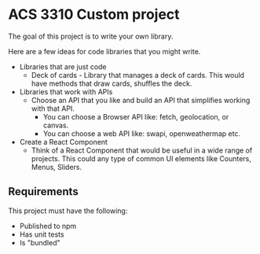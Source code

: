 # ACS 3310 Custom project 

The goal of this project is to write your own library. 

Here are a few ideas for code libraries that you might 
write. 

- Libraries that are just code 
	- Deck of cards - Library that manages a deck of cards. This would have methods that draw cards, shuffles the deck. 
- Libraries that work with APIs 
	- Choose an API that you like and build an API that simplifies working with that API. 
		- You can choose a Browser API like: fetch, geolocation, or canvas. 
		- You can choose a web API like: swapi, openweathermap etc. 
- Create a React Component 
	- Think of a React Component that would be useful in a wide range of projects. This could any type of common UI elements like Counters, Menus, Sliders. 

## Requirements 

This project must have the following: 

- Published to npm
- Has unit tests 
- Is "bundled"


